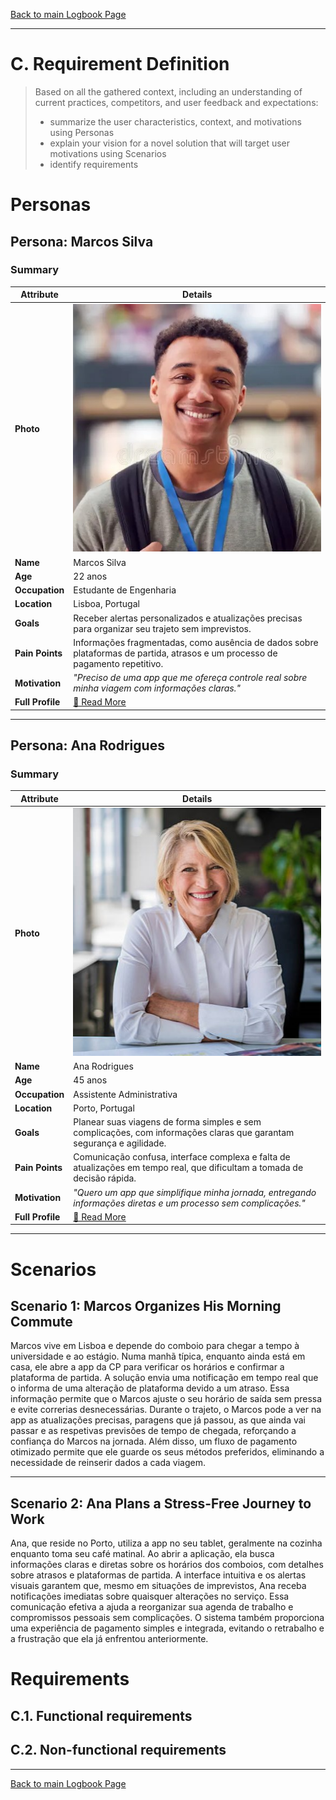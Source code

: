 [Back to main Logbook Page](../hci_logbook.md)

---
# C. Requirement Definition
>	Based on all the gathered context, including an understanding of current practices, competitors, and user feedback and expectations: 
>	- summarize the user characteristics, context, and motivations using Personas
>	- explain your vision for a novel solution that will target user motivations using Scenarios
>	- identify requirements

# Personas

## Persona: Marcos Silva 
### Summary 
| Attribute        | Details                                       |
| ---------------- | --------------------------------------------- |
| **Photo**        | ![Marcos Silva\|100](personas/Marcos.jpg)     |
| **Name**         | Marcos Silva                                  |
| **Age**          | 22 anos                                       |
| **Occupation**   | Estudante de Engenharia                       |
| **Location**     | Lisboa, Portugal                              |
| **Goals**        | Receber alertas personalizados e atualizações precisas para organizar seu trajeto sem imprevistos.                                       |
| **Pain Points**  | Informações fragmentadas, como ausência de dados sobre plataformas de partida, atrasos e um processo de pagamento repetitivo.            |
| **Motivation**   | *"Preciso de uma app que me ofereça controle real sobre minha viagem com informações claras."*                                              |
| **Full Profile** | [📄 Read More](personas/persona_Marcos_.md)   |

---
## Persona: Ana Rodrigues 
### Summary 
| Attribute        | Details                                       |
| ---------------- | --------------------------------------------- |
| **Photo**        | ![Ana Rodrigues\|100](personas/Ana.jpg)       |
| **Name**         | Ana Rodrigues                                 |
| **Age**          | 45 anos                                       |
| **Occupation**   | Assistente Administrativa                     |
| **Location**     | Porto, Portugal                               |
| **Goals**        | Planear suas viagens de forma simples e sem complicações, com informações claras que garantam segurança e agilidade.             |
| **Pain Points**  | Comunicação confusa, interface complexa e falta de atualizações em tempo real, que dificultam a tomada de decisão rápida.                   |
| **Motivation**   | *"Quero um app que simplifique minha jornada, entregando informações diretas e um processo sem complicações."*                          |
| **Full Profile** | [📄 Read More](personas/persona_Ana.md)       |

---





# Scenarios

## Scenario 1: Marcos Organizes His Morning Commute

Marcos vive em Lisboa e depende do comboio para chegar a tempo à universidade e ao estágio. Numa manhã típica, enquanto ainda está em casa, ele abre a app da CP para verificar os horários e confirmar a plataforma de partida. A solução envia uma notificação em tempo real  que o informa de uma alteração de plataforma devido a um atraso. Essa informação permite que o Marcos ajuste o seu horário de saída sem pressa e evite correrias desnecessárias. Durante o trajeto, o Marcos pode a ver na app as atualizações precisas, paragens que já passou, as que ainda vai passar e as respetivas previsões de tempo de chegada, reforçando a confiança do Marcos na jornada. Além disso, um fluxo de pagamento otimizado permite que ele guarde os seus métodos preferidos, eliminando a necessidade de reinserir dados a cada viagem.

---

## Scenario 2: Ana Plans a Stress-Free Journey to Work

Ana, que reside no Porto, utiliza a app no seu tablet, geralmente na cozinha enquanto toma seu café matinal. Ao abrir a aplicação, ela busca informações claras e diretas sobre os horários dos comboios, com detalhes sobre atrasos e plataformas de partida. A interface intuitiva e os alertas visuais garantem que, mesmo em situações de imprevistos, Ana receba notificações imediatas sobre quaisquer alterações no serviço. Essa comunicação efetiva a ajuda a reorganizar sua agenda de trabalho e compromissos pessoais sem complicações. O sistema também proporciona uma experiência de pagamento simples e integrada, evitando o retrabalho e a frustração que ela já enfrentou anteriormente.

# Requirements





## C.1. Functional requirements


## C.2. Non-functional requirements


---
[Back to main Logbook Page](hci_logbook.md)
